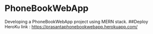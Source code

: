 # PhoneBookWebApp
Developing a PhoneBookWebApp project using MERN stack.
##Deploy 
HeroKu
link : https://prasantaphonebookwebapp.herokuapp.com/
